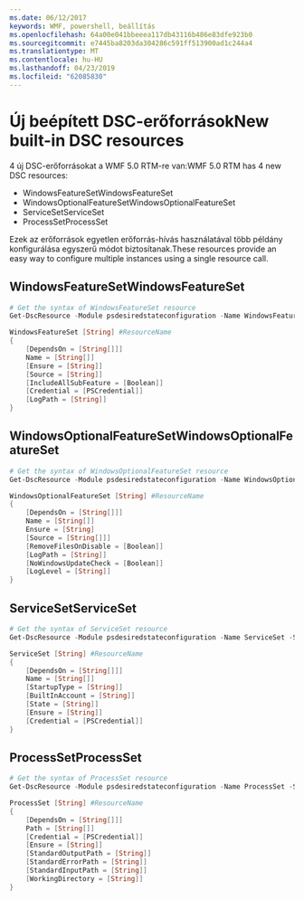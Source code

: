 ```yaml
---
ms.date: 06/12/2017
keywords: WMF, powershell, beállítás
ms.openlocfilehash: 64a00e041bbeeea117db43116b486e83dfe923b0
ms.sourcegitcommit: e7445ba8203da304286c591ff513900ad1c244a4
ms.translationtype: MT
ms.contentlocale: hu-HU
ms.lasthandoff: 04/23/2019
ms.locfileid: "62085830"
---
```

# <a name="new-built-in-dsc-resources"></a><span data-ttu-id="aa58a-102">Új beépített DSC-erőforrások</span><span class="sxs-lookup"><span data-stu-id="aa58a-102">New built-in DSC resources</span></span>

<span data-ttu-id="aa58a-103">4 új DSC-erőforrásokat a WMF 5.0 RTM-re van:</span><span class="sxs-lookup"><span data-stu-id="aa58a-103">WMF 5.0 RTM has 4 new DSC resources:</span></span>
* <span data-ttu-id="aa58a-104">WindowsFeatureSet</span><span class="sxs-lookup"><span data-stu-id="aa58a-104">WindowsFeatureSet</span></span>
* <span data-ttu-id="aa58a-105">WindowsOptionalFeatureSet</span><span class="sxs-lookup"><span data-stu-id="aa58a-105">WindowsOptionalFeatureSet</span></span>
* <span data-ttu-id="aa58a-106">ServiceSet</span><span class="sxs-lookup"><span data-stu-id="aa58a-106">ServiceSet</span></span>
* <span data-ttu-id="aa58a-107">ProcessSet</span><span class="sxs-lookup"><span data-stu-id="aa58a-107">ProcessSet</span></span>

<span data-ttu-id="aa58a-108">Ezek az erőforrások egyetlen erőforrás-hívás használatával több példány konfigurálása egyszerű módot biztosítanak.</span><span class="sxs-lookup"><span data-stu-id="aa58a-108">These resources provide an easy way to configure multiple instances using a single resource call.</span></span>

## <a name="windowsfeatureset"></a><span data-ttu-id="aa58a-109">WindowsFeatureSet</span><span class="sxs-lookup"><span data-stu-id="aa58a-109">WindowsFeatureSet</span></span>

```powershell
# Get the syntax of WindowsFeatureSet resource
Get-DscResource -Module psdesiredstateconfiguration -Name WindowsFeatureSet -Syntax

WindowsFeatureSet [String] #ResourceName
{
    [DependsOn = [String[]]]
    Name = [String[]]
    [Ensure = [String]]
    [Source = [String]]
    [IncludeAllSubFeature = [Boolean]]
    [Credential = [PSCredential]]
    [LogPath = [String]]
}
```

## <a name="windowsoptionalfeatureset"></a><span data-ttu-id="aa58a-110">WindowsOptionalFeatureSet</span><span class="sxs-lookup"><span data-stu-id="aa58a-110">WindowsOptionalFeatureSet</span></span>

```powershell
# Get the syntax of WindowsOptionalFeatureSet resource
Get-DscResource -Module psdesiredstateconfiguration -Name WindowsOptionalFeatureSet -Syntax

WindowsOptionalFeatureSet [String] #ResourceName
{
    [DependsOn = [String[]]]
    Name = [String[]]
    Ensure = [String]
    [Source = [String[]]]
    [RemoveFilesOnDisable = [Boolean]]
    [LogPath = [String]]
    [NoWindowsUpdateCheck = [Boolean]]
    [LogLevel = [String]]
}
```

## <a name="serviceset"></a><span data-ttu-id="aa58a-111">ServiceSet</span><span class="sxs-lookup"><span data-stu-id="aa58a-111">ServiceSet</span></span>

```powershell
# Get the syntax of ServiceSet resource
Get-DscResource -Module psdesiredstateconfiguration -Name ServiceSet -Syntax

ServiceSet [String] #ResourceName
{
    [DependsOn = [String[]]]
    Name = [String[]]
    [StartupType = [String]]
    [BuiltInAccount = [String]]
    [State = [String]]
    [Ensure = [String]]
    [Credential = [PSCredential]]
}
```

## <a name="processset"></a><span data-ttu-id="aa58a-112">ProcessSet</span><span class="sxs-lookup"><span data-stu-id="aa58a-112">ProcessSet</span></span>

```powershell
# Get the syntax of ProcessSet resource
Get-DscResource -Module psdesiredstateconfiguration -Name ProcessSet -Syntax

ProcessSet [String] #ResourceName
{
    [DependsOn = [String[]]]
    Path = [String[]]
    [Credential = [PSCredential]]
    [Ensure = [String]]
    [StandardOutputPath = [String]]
    [StandardErrorPath = [String]]
    [StandardInputPath = [String]]
    [WorkingDirectory = [String]]
}
```
